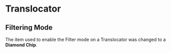 # Translocator

## Filtering Mode

The item used to enable the Filter mode on a Translocator was changed to a **Diamond Chip**.
